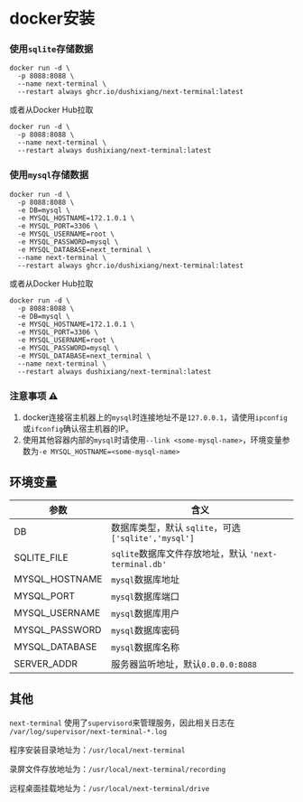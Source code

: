 # docker安装

### 使用`sqlite`存储数据

```shell
docker run -d \
  -p 8088:8088 \
  --name next-terminal \
  --restart always ghcr.io/dushixiang/next-terminal:latest
```

或者从Docker Hub拉取

```shell
docker run -d \
  -p 8088:8088 \
  --name next-terminal \
  --restart always dushixiang/next-terminal:latest
```

### 使用`mysql`存储数据

```shell
docker run -d \
  -p 8088:8088 \
  -e DB=mysql \
  -e MYSQL_HOSTNAME=172.1.0.1 \
  -e MYSQL_PORT=3306 \
  -e MYSQL_USERNAME=root \
  -e MYSQL_PASSWORD=mysql \
  -e MYSQL_DATABASE=next_terminal \
  --name next-terminal \
  --restart always ghcr.io/dushixiang/next-terminal:latest
```

或者从Docker Hub拉取

```shell
docker run -d \
  -p 8088:8088 \
  -e DB=mysql \
  -e MYSQL_HOSTNAME=172.1.0.1 \
  -e MYSQL_PORT=3306 \
  -e MYSQL_USERNAME=root \
  -e MYSQL_PASSWORD=mysql \
  -e MYSQL_DATABASE=next_terminal \
  --name next-terminal \
  --restart always dushixiang/next-terminal:latest
```

### 注意事项 ⚠️

1. docker连接宿主机器上的`mysql`时连接地址不是`127.0.0.1`，请使用`ipconfig`或`ifconfig`确认宿主机器的IP。
2. 使用其他容器内部的`mysql`时请使用`--link <some-mysql-name>`，环境变量参数为`-e MYSQL_HOSTNAME=<some-mysql-name>`

## 环境变量

| 参数  | 含义  |
|---|---|
|  DB |  数据库类型，默认 `sqlite`，可选`['sqlite','mysql']` |
| SQLITE_FILE  |  `sqlite`数据库文件存放地址，默认 `'next-terminal.db'` |
| MYSQL_HOSTNAME  |  `mysql`数据库地址 |
| MYSQL_PORT  |  `mysql`数据库端口 |
| MYSQL_USERNAME  |  `mysql`数据库用户 |
| MYSQL_PASSWORD  |  `mysql`数据库密码 |
| MYSQL_DATABASE  |  `mysql`数据库名称 |
| SERVER_ADDR  |  服务器监听地址，默认`0.0.0.0:8088` |

## 其他

`next-terminal` 使用了`supervisord`来管理服务，因此相关日志在 `/var/log/supervisor/next-terminal-*.log`

程序安装目录地址为：`/usr/local/next-terminal`

录屏文件存放地址为：`/usr/local/next-terminal/recording`

远程桌面挂载地址为：`/usr/local/next-terminal/drive`